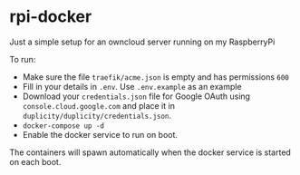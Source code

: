 # rpi-docker
Just a simple setup for an owncloud server running on my RaspberryPi

To run:
- Make sure the file `traefik/acme.json` is empty and has permissions `600`
- Fill in your details in `.env`. Use `.env.example` as an example
- Download your `credentials.json` file for Google OAuth using `console.cloud.google.com` and place it in `duplicity/duplicity/credentials.json`.
- `docker-compose up -d`
- Enable the docker service to run on boot.

The containers will spawn automatically when the docker service is started on each boot.

